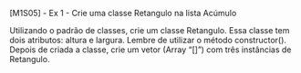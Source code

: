 
[M1S05] - Ex 1 - Crie uma classe Retangulo
na lista Acúmulo

Utilizando o padrão de classes, crie um classe Retangulo. Essa classe tem dois atributos: altura e largura. Lembre de utilizar o método constructor(). Depois de criada a classe, crie um vetor (Array “[]”) com três instâncias de Retangulo.